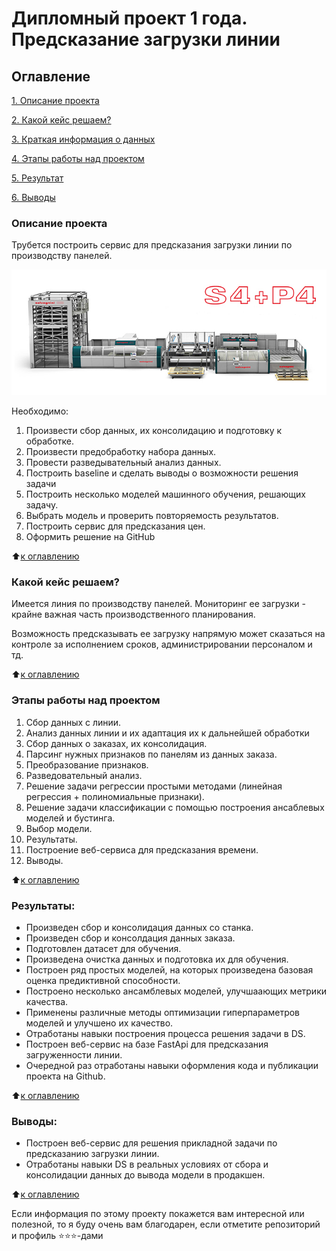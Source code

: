 # Дипломный проект 1 года. Предсказание загрузки линии

## Оглавление

[1. Описание проекта](https://github.com/SaakyanAG/Pub/tree/main/Final%20Project/README.md#Описание%20проекта)


[2. Какой кейс решаем?](https://github.com/SaakyanAG/Pub/tree/main/Final%20Project/README.md#Какой%20кейс%20решаем?)


[3. Краткая информация о данных](https://github.com/SaakyanAG/Pub/tree/main/Final%20Project/README.md#Краткая%20информация%20о%20данных)


[4. Этапы работы над проектом](https://github.com/SaakyanAG/Pub/tree/main/Final%20Project/README.md#Этапы%20работы%20над%20проектом)


[5. Результат](https://github.com/SaakyanAG/Pub/tree/main/Final%20Project/README.md#Результат)


[6. Выводы](https://github.com/SaakyanAG/Pub/tree/main/Final%20Project/README.md#Выводы)


### Описание проекта

Трубется построить сервис для предсказания загрузки линии по производству панелей.

![1674562819811](image/README/1674562819811.jpg)

Необходимо:

1. Произвести сбор данных, их консолидацию и подготовку к обработке.
2. Произвести предобработку набора данных.
3. Провести разведывательный анализ данных.
4. Построить baseline и сделать выводы о возможности решения задачи
5. Построить несколько моделей машинного обучения, решающих задачу.
6. Выбрать модель и проверить повторяемость результатов.
7. Построить сервис для предсказания цен.
8. Оформить решение на GitHub

⬆️[к оглавлению](https://github.com/SaakyanAG/Pub/tree/main/Final%20Project/README.md#Оглавление)

### Какой кейс решаем?

Имеется линия по производству панелей. Мониторинг ее загрузки - крайне важная часть производственного планирования.

Возможность предсказывать ее загрузку напрямую может сказаться на контроле за исполнением сроков, администрировании персоналом и тд.

⬆️[к оглавлению](https://github.com/SaakyanAG/Pub/tree/main/Final%20Project/README.md#Оглавление)

### Этапы работы над проектом

1. Сбор данных с линии.
2. Анализ данных линии и их адаптация их к дальнейшей обработки
3. Сбор данных о заказах, их консолидация.
4. Парсинг нужных признаков по панелям из данных заказа.
5. Преобразование признаков.
6. Разведовательный анализ.
7. Решение задачи регрессии простыми методами (линейная регрессия + полиномиальные признаки).
8. Решение задачи классификации с помощью построения ансаблевых моделей и бустинга.
9. Выбор модели.
10. Результаты.
11. Построение веб-сервиса для предсказания времени.
12. Выводы.

⬆️[к оглавлению](https://github.com/SaakyanAG/Pub/tree/main/Final%20Project/README.md#Оглавление)

### Результаты:

* Произведен сбор и консолидация данных со станка.
* Произведен сбор и консолдация данных заказа.
* Подготовлен датасет для обучения.
* Произведена очистка данных и подготовка их для обучения.
* Построен ряд простых моделей, на которых произведена базовая оценка предиктивной способности.
* Построено несколько ансамблевых моделей, улучшаающих метрики качества.
* Применены различные методы оптимизации гиперпараметров моделей и улучшено их качество.
* Отработаны навыки построения процесса решения задачи в DS.
* Построен веб-сервис на базе FastApi для предсказания загруженности линии.
* Очередной раз отработаны навыки оформления кода и публикации проекта на Github.

⬆️[к оглавлению](https://github.com/SaakyanAG/Pub/tree/main/Final%20Project/README.md#Оглавление)

### Выводы:

* Построен веб-сервис для решения прикладной задачи по предсказанию загрузки линии.
* Отработаны навыки DS в реальных условиях от сбора и консолидации данных до вывода модели в продакшен.

⬆️[к оглавлению](https://github.com/SaakyanAG/Pub/tree/main/Final%20Project/README.md#Оглавление)

Если информация по этому проекту покажется вам интересной или полезной, то я буду очень вам благодарен, если отметите репозиторий и профиль ⭐️⭐️⭐️-дами
